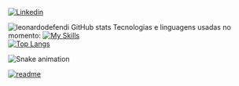 [![Linkedin](https://img.shields.io/badge/LinkedIn-0077B5?style=for-the-badge&logo=linkedin&logoColor=white)](https://www.linkedin.com/in/leonardo-defendi-prado-337275189/)

![leonardodefendi GitHub stats](https://github-readme-stats.vercel.app/api?username=leonardodefendi&show_icons=true&theme=tokyonight)
Tecnologias e linguagens usadas no momento:
[![My Skills](https://skillicons.dev/icons?i=js,html,css,git,linux,vscode)](https://skillicons.dev)
<br/>
[![Top Langs](https://github-readme-stats.vercel.app/api/top-langs/?username=leonardodefendi)](https://github.com/leonardodefendi/github-readme-stats)
 
    
 
 ![Snake animation](https://github.com/leonardodefendi/leonardodefendi/blob/output/github-contribution-grid-snake.svg)
 
[![readme](https://github-readme-stats.vercel.app/api/pin/?username=leonardodefendi&repo=leonardodefendi&theme=react)](https://github.com/leonardodefendi/leonardodefendi)
